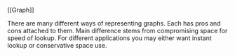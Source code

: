 [[Graph]]

There are many different ways of representing graphs. Each has pros and cons attached to them. Main difference stems from compromising space for speed of lookup. For different applications you may either want instant lookup or conservative space use.
